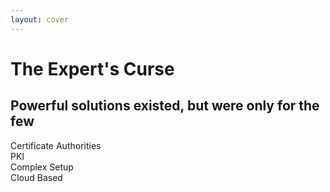 ```yaml
---
layout: cover
---
```


<div class="flex items-center justify-center h-full">
<div class="text-center">
<h1 class="mb-8">The Expert's Curse</h1>
<h2 class="text-3xl font-light opacity-90 mb-16">
Powerful solutions existed, but were only for the few
</h2>
<div class="grid grid-cols-4 gap-12 max-w-4xl mx-auto">
<div class="brand-card text-center">
<lucide-shield-check class="text-6xl mb-4 mx-auto text-brand-primary" />
<div class="text-xl font-medium">Certificate Authorities</div>
</div>
<div class="brand-card text-center">
<lucide-key class="text-6xl mb-4 mx-auto text-brand-primary" />
<div class="text-xl font-medium">PKI</div>
</div>
<div class="brand-card text-center">
<lucide-settings class="text-6xl mb-4 mx-auto text-brand-primary" />
<div class="text-xl font-medium">Complex Setup</div>
</div>
<div class="brand-card text-center">
<lucide-cloud class="text-6xl mb-4 mx-auto text-brand-primary" />
<div class="text-xl font-medium">Cloud Based</div>
</div>
</div>
</div>
</div>

<!--
For decades, brilliant minds have tried to solve this. We've had cryptographic solutions like PGP and complex Trust Chains with PKI. But these tools have a fatal flaw: they were built by experts, for experts. They require complex setup, key management, and a level of technical understanding that puts them out of reach for almost everyone.
-->